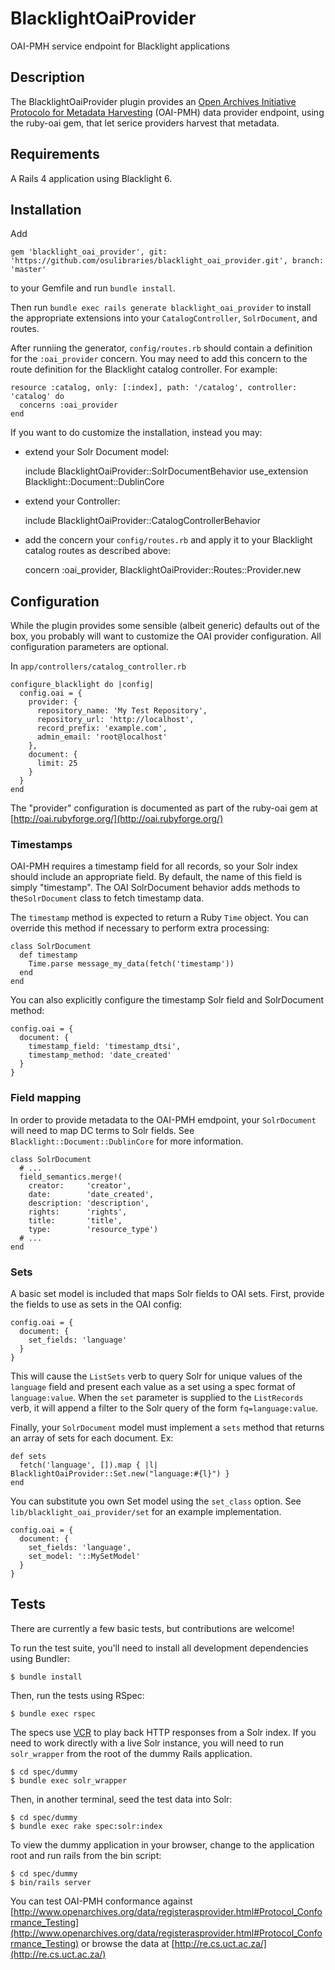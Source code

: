 # BlacklightOaiProvider

OAI-PMH service endpoint for Blacklight applications

## Description

The BlacklightOaiProvider plugin provides an [Open Archives Initiative Protocolo for Metadata Harvesting](http://www.openarchives.org/pmh/) (OAI-PMH) data provider endpoint, using the ruby-oai gem, that let serice providers harvest that metadata.

## Requirements

A Rails 4 application using Blacklight 6.

## Installation

Add

    gem 'blacklight_oai_provider', git: 'https://github.com/osulibraries/blacklight_oai_provider.git', branch: 'master'

to your Gemfile and run `bundle install`.

Then run `bundle exec rails generate blacklight_oai_provider` to install the appropriate extensions into your `CatalogController`, `SolrDocument`, and routes.

After runniing the generator, `config/routes.rb` should contain a definition for the `:oai_provider` concern. You may need to add this concern to the route definition for the Blacklight catalog controller. For example:

    resource :catalog, only: [:index], path: '/catalog', controller: 'catalog' do
      concerns :oai_provider
    end 

If you want to do customize the installation, instead you may:

  * extend your Solr Document model:
    
    include BlacklightOaiProvider::SolrDocumentBehavior
    use_extension Blacklight::Document::DublinCore

  * extend your Controller:

    include BlacklightOaiProvider::CatalogControllerBehavior

  * add the concern your `config/routes.rb` and apply it to your Blacklight catalog routes as described above:

    concern :oai_provider, BlacklightOaiProvider::Routes::Provider.new

## Configuration

While the plugin provides some sensible (albeit generic) defaults out of the box, you probably will want to customize the OAI provider configuration. All configuration parameters are optional.

In `app/controllers/catalog_controller.rb`

    configure_blacklight do |config|
      config.oai = {
        provider: {
          repository_name: 'My Test Repository',
          repository_url: 'http://localhost',
          record_prefix: 'example.com',
          admin_email: 'root@localhost'
        },
        document: {
          limit: 25
        }
      }
    end

The "provider" configuration is documented as part of the ruby-oai gem at [http://oai.rubyforge.org/](http://oai.rubyforge.org/)

### Timestamps

OAI-PMH requires a timestamp field for all records, so your Solr index should include an appropriate field. By default, the name of this field is simply "timestamp". The OAI SolrDocument behavior adds methods to the`SolrDocument` class to fetch timestamp data.

The `timestamp` method is expected to return a Ruby `Time` object. You can override this method if necessary to perform extra processing:

    class SolrDocument
      def timestamp
        Time.parse message_my_data(fetch('timestamp'))
      end
    end

You can also explicitly configure the timestamp Solr field and SolrDocument method:

    config.oai = {
      document: {
        timestamp_field: 'timestamp_dtsi',
        timestamp_method: 'date_created'
      }
    }

### Field mapping

In order to provide metadata to the OAI-PMH emdpoint, your `SolrDocument` will need to map DC terms to Solr fields. See `Blacklight::Document::DublinCore` for more information.

    class SolrDocument
      # ...
      field_semantics.merge!(
        creator:     'creator',
        date:        'date_created',
        description: 'description',
        rights:      'rights',
        title:       'title',
        type:        'resource_type')
      # ...
    end

### Sets

A basic set model is included that maps Solr fields to OAI sets. First, provide the fields to use as sets in the OAI config:

    config.oai = {
      document: {
        set_fields: 'language'
      }
    }

This will cause the `ListSets` verb to query Solr for unique values of the `language` field and present each value as a set using a spec format of `language:value`. When the `set` parameter is supplied to the `ListRecords` verb, it will append a filter to the Solr query of the form `fq=language:value`.

Finally, your `SolrDocument` model must implement a `sets` method that returns an array of sets for each document. Ex:

    def sets
      fetch('language', []).map { |l| BlacklightOaiProvider::Set.new("language:#{l}") }
    end

You can substitute you own Set model using the `set_class` option. See `lib/blacklight_oai_provider/set` for an example implementation.

    config.oai = {
      document: {
        set_fields: 'language',
        set_model: '::MySetModel'
      }
    }

## Tests

There are currently a few basic tests, but contributions are welcome!

To run the test suite, you'll need to install all development dependencies using Bundler:

    $ bundle install

Then, run the tests using RSpec:

    $ bundle exec rspec

The specs use [VCR](https://github.com/vcr/vcr) to play back HTTP responses from a Solr index. If you need to work directly with a live Solr instance, you will need to run `solr_wrapper` from the root of the dummy Rails application.

    $ cd spec/dummy
    $ bundle exec solr_wrapper

Then, in another terminal, seed the test data into Solr:

    $ cd spec/dummy
    $ bundle exec rake spec:solr:index

To view the dummy application in your browser, change to the application root and run rails from the bin script:

    $ cd spec/dummy
    $ bin/rails server

You can test OAI-PMH conformance against [http://www.openarchives.org/data/registerasprovider.html#Protocol_Conformance_Testing](http://www.openarchives.org/data/registerasprovider.html#Protocol_Conformance_Testing) or browse the data at [http://re.cs.uct.ac.za/](http://re.cs.uct.ac.za/) 
